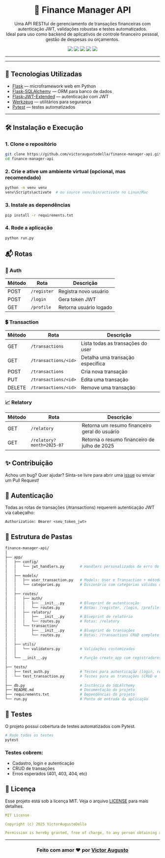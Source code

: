 <h1 align="center">💼 Finance Manager API</h1>

<p align="center">
  Uma API RESTful de gerenciamento de transações financeiras com autenticação JWT, validações robustas e testes automatizados.<br>
  Ideal para uso como backend de aplicativos de controle financeiro pessoal, gestão de despesas ou orçamentos.
</p>

<p align="center">
  <img src="https://img.shields.io/badge/Python-3.11-blue?style=flat-square&logo=python" />
  <img src="https://img.shields.io/badge/Flask-3.1.0-lightgrey?style=flat-square&logo=flask" />
  <img src="https://img.shields.io/badge/FlaskSQLAlchemy-3.1.1-ff6347?style=flat-square" />
  <img src="https://img.shields.io/badge/Pytest-Testes-6c5ce7?style=flat-square" />
  <img src="https://img.shields.io/badge/Status-Em_Desenvolvimento-orange?style=flat-square" />
</p>

<hr>

---

## 🧰 Tecnologias Utilizadas

- [Flask](https://flask.palletsprojects.com/) — microframework web em Python
- [Flask-SQLAlchemy](https://flask-sqlalchemy.palletsprojects.com/) — ORM para banco de dados
- [Flask-JWT-Extended](https://flask-jwt-extended.readthedocs.io/) — autenticação com JWT
- [Werkzeug](https://werkzeug.palletsprojects.com/) — utilitários para segurança
- [Pytest](https://docs.pytest.org/) — testes automatizados

---

## 🛠️ Instalação e Execução


 ### 1. Clone o repositório
 ```bash
git clone https://github.com/victoraugustodella/finance-manager-api.git
cd finance-manager-api
```
### 2. Crie e ative um ambiente virtual (opcional, mas recomendado)
```bash
python -m venv venv
venv\Scripts\activate  # ou source venv/bin/activate no Linux/Mac
```
### 3. Instale as dependências
```bash
pip install -r requirements.txt
```
### 4. Rode a aplicação
```bash
python run.py
```
## 📬 Rotas
### 🔐 Auth

| Método | Rota        | Descrição              |
| ------ | ----------- | ---------------------- |
| POST   | `/register` | Registra novo usuário  |
| POST   | `/login`    | Gera token JWT         |
| GET    | `/profile`  | Retorna usuário logado |

### 💲 Transaction

| Método | Rota                  | Descrição                         |
| ------ | --------------------- | --------------------------------- |
| GET    | `/transactions`       | Lista todas as transações do user |
| GET    | `/transactions/<id>`  | Detalha uma transação específica  |
| POST   | `/transactions`       | Cria nova transação               |
| PUT    | `/transactions/<id>`  | Edita uma transação               |
| DELETE | `/transactions/<id>`  | Remove uma transação              |

### 📈 Relatory

| Método | Rota                      | Descrição                                     |
| ------ | ------------------------- | --------------------------------------------- |
| GET    | `/relatory`               | Retorna um resumo financeiro geral do usuário |
| GET    | `/relatory?month=2025-07` | Retorna o resumo financeiro de julho de 2025  |

## ✨ Contribuição
Achou um bug? Quer ajudar?
Sinta-se livre para abrir uma [issue](https://github.com/VictorAugustoDella/finance-manager-api/issues) ou enviar um Pull Request!

## 🔐 Autenticação
Todas as rotas de transações (/transactions) requerem autenticação JWT via cabeçalho:
```http
Authorization: Bearer <seu_token_jwt>
```

## 📁 Estrutura de Pastas
```bash
finance-manager-api/
│
├── app/
│   ├── config/
│   │   └── jwt_handlers.py       # Handlers personalizados de erro do JWT
│   │   
│   ├── models/
│   │   ├── user_transaction.py   # Models: User e Transaction + método to_dict()
│   │   └── categories.py         # Dicionário com categorias válidas de transações por tipo
│   │
│   ├── routes/
│   │   ├── auth/
│   │   │   ├── __init__.py       # Blueprint de autenticação
│   │   │   └── routes.py         # Rotas: /register, /login, /profile
│   │   ├── relatory/
│   │   │   ├── __init__.py       # Blueprint de relatório
│   │   │   └── routes.py         # Rotas: /relatory
│   │   └── transaction/
│   │       ├── __init__.py       # Blueprint de transações
│   │       └── routes.py         # Rotas: /transactions CRUD completo
│   │   
│   ├── utils/
│   │   └── validators.py         # Validações customizadas
│   │  
│   └── __init__.py               # Função create_app com registradores e configs
│
├── tests/
│   ├── test_auth.py              # Testes para autenticação (login, register, me)
│   └── test_transaction.py       # Testes para as transações (CRUD e filtros)
│
├── db.py                         # Instância do SQLAlchemy
├── README.md                     # Documentação do projeto
├── requirements.txt              # Dependências do projeto
└── run.py                        # Ponto de entrada da aplicação
```
## 🧪 Testes
O projeto possui cobertura de testes automatizados com Pytest.
```bash
# Rode todos os testes
pytest
```
### Testes cobrem:
- Cadastro, login e autenticação
- CRUD de transações
- Erros esperados (401, 403, 404, etc)

## 📄 Licença
Esse projeto está sob a licença MIT. Veja o arquivo [LICENSE](https://github.com/VictorAugustoDella/finance-manager-api/blob/main/LICENSE) para mais detalhes.
```yaml
MIT License

Copyright (c) 2025 VictorAugustoDella

Permission is hereby granted, free of charge, to any person obtaining a copy...
```
---

<h3 align="center">
  Feito com amor ❤️ por <a href="https://github.com/VictorAugustoDella"><b>Victor Augusto</b></a>
</h3>
